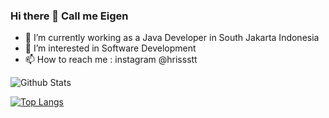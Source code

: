 ### Hi there 👋 Call me Eigen

- 🔨 I’m currently working as a Java Developer in South Jakarta Indonesia
- 👀 I’m interested in Software Development
- 📫 How to reach me : instagram @hrissstt

![Github Stats](https://github-readme-stats.vercel.app/api?username=eigennspace&theme=radical)

[![Top Langs](https://github-readme-stats.vercel.app/api/top-langs/?username=eigennspace&layout=compact)](https://github.com/eigennspace)



